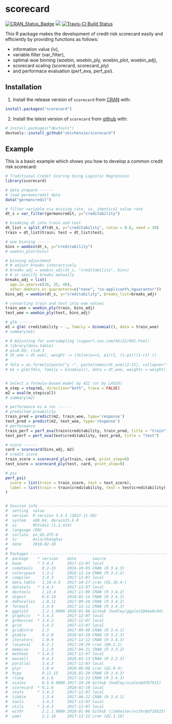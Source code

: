 # scorecard

[![CRAN\_Status\_Badge](https://www.r-pkg.org/badges/version/scorecard)](https://cran.r-project.org/package=scorecard)
[![](http://cranlogs.r-pkg.org/badges/grand-total/scorecard)](https://cran.r-project.org/package=scorecard)
[![Travis-CI Build
Status](https://travis-ci.org/shichenxie/scorecard.svg?branch=master)](https://travis-ci.org/shichenxie/scorecard)


This R package makes the development of credit risk scorecard easily and efficiently by providing functions as follows: 
- information value (iv), 
- variable filter (var_filter), 
- optimal woe binning (woebin, woebin_ply, woebin_plot, woebin_adj), 
- scorecard scaling (scorecard, scorecard_ply) 
- and performace evaluation (perf_eva, perf_psi).

## Installation

1. Install the release version of `scorecard` from [CRAN](https://cran.r-project.org/package=scorecard) with:
``` r
install.packages("scorecard")
```

2. Install the latest version of `scorecard` from [github](https://github.com/ShichenXie/scorecard) with:
``` r
# install.packages("devtools")
devtools::install_github("shichenxie/scorecard")
```

## Example

This is a basic example which shows you how to develop a common credit risk scorecard:

``` r
# Traditional Credit Scoring Using Logistic Regression
library(scorecard)

# data prepare ------
# load germancredit data
data("germancredit")

# filter variable via missing rate, iv, identical value rate
dt_s = var_filter(germancredit, y="creditability")

# breaking dt into train and test
dt_list = split_df(dt_s, y="creditability", ratio = 0.6, seed = 30)
train = dt_list$train; test = dt_list$test;

# woe binning ------
bins = woebin(dt_s, y="creditability")
# woebin_plot(bins)

# binning adjustment
# # adjust breaks interactively
# breaks_adj = woebin_adj(dt_s, "creditability", bins) 
# # or specify breaks manually
breaks_adj = list(
  age.in.years=c(26, 35, 40),
  other.debtors.or.guarantors=c("none", "co-applicant%,%guarantor"))
bins_adj = woebin(dt_s, y="creditability", breaks_list=breaks_adj)

# converting train and test into woe values
train_woe = woebin_ply(train, bins_adj)
test_woe = woebin_ply(test, bins_adj)

# glm ------
m1 = glm( creditability ~ ., family = binomial(), data = train_woe)
# summary(m1)

# # Adjusting for oversampling (support.sas.com/kb/22/601.html)
# library(data.table)
# p1=0.03; r1=0.3
# dt_woe = dt_woe[, weight := ifelse(y==1, p1/r1, (1-p1)/(1-r1) )]
# 
# fmla = as.formula(paste("y ~", paste(names(dt_woe)[2:21], collapse="+")))
# m1 = glm(fmla, family = binomial(), data = dt_woe, weights = weight)


# Select a formula-based model by AIC (or by LASSO)
m_step = step(m1, direction="both", trace = FALSE)
m2 = eval(m_step$call)
# summary(m2)

# performance ks & roc ------
# predicted proability
train_pred = predict(m2, train_woe, type='response')
test_pred = predict(m2, test_woe, type='response')
# performance
train_perf = perf_eva(train$creditability, train_pred, title = "train")
test_perf = perf_eva(test$creditability, test_pred, title = "test")

# score ------
card = scorecard(bins_adj, m2)
# credit score
train_score = scorecard_ply(train, card, print_step=0)
test_score = scorecard_ply(test, card, print_step=0)

# psi
perf_psi(
  score = list(train = train_score, test = test_score),
  label = list(train = train$creditability, test = test$creditability)
)


# Session info ----------------------------------------------------------
#  setting  value                       
#  version  R version 3.4.3 (2017-11-30)
#  system   x86_64, darwin15.6.0        
#  ui       RStudio (1.1.414)           
#  language (EN)                        
#  collate  en_US.UTF-8                 
#  tz       Asia/Shanghai               
#  date     2018-02-10                  
# 
# Packages --------------------------------------------------------------
#  package    * version    date       source                          
#  base       * 3.4.3      2017-12-07 local                           
#  codetools    0.2-15     2016-10-05 CRAN (R 3.4.3)                  
#  colorspace   1.3-2      2016-12-14 CRAN (R 3.3.2)                  
#  compiler     3.4.3      2017-12-07 local                           
#  data.table   1.10.4-3   2017-10-27 cran (@1.10.4-)                 
#  datasets   * 3.4.3      2017-12-07 local                           
#  devtools     1.13.4     2017-11-09 CRAN (R 3.4.2)                  
#  digest       0.6.14     2018-01-14 CRAN (R 3.4.3)                  
#  doParallel   1.0.11     2017-09-28 CRAN (R 3.4.2)                  
#  foreach      1.4.4      2017-12-12 CRAN (R 3.4.3)                  
#  ggplot2      2.2.1.9000 2018-01-06 Github (hadley/ggplot2@4ee6c94) 
#  graphics   * 3.4.3      2017-12-07 local                           
#  grDevices  * 3.4.3      2017-12-07 local                           
#  grid         3.4.3      2017-12-07 local                           
#  gridExtra    2.3        2017-09-09 CRAN (R 3.4.1)                  
#  gtable       0.2.0      2016-02-26 CRAN (R 3.2.3)                  
#  iterators    1.0.9      2017-12-12 CRAN (R 3.4.3)                  
#  lazyeval     0.2.1      2017-10-29 cran (@0.2.1)                   
#  memoise      1.1.0      2017-04-21 CRAN (R 3.3.2)                  
#  methods    * 3.4.3      2017-12-07 local                           
#  munsell      0.4.3      2016-02-13 CRAN (R 3.2.3)                  
#  parallel     3.4.3      2017-12-07 local                           
#  plyr         1.8.4      2016-06-08 cran (@1.8.4)                   
#  Rcpp         0.12.15    2018-01-20 CRAN (R 3.4.3)                  
#  rlang        0.1.6      2017-12-21 CRAN (R 3.4.3)                  
#  scales       0.5.0.9000 2017-10-20 Github (hadley/scales@d767915)  
#  scorecard  * 0.1.6      2018-02-10 local                           
#  stats      * 3.4.3      2017-12-07 local                           
#  tibble       1.3.4      2017-08-22 CRAN (R 3.4.1)                  
#  tools        3.4.3      2017-12-07 local                           
#  utils      * 3.4.3      2017-12-07 local                           
#  withr        2.1.1.9000 2018-01-06 Github (jimhester/withr@df18523)
#  yaml         2.1.16     2017-12-12 cran (@2.1.16)  
```
